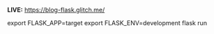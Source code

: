 <b>LIVE:</b> https://blog-flask.glitch.me/

export FLASK_APP=target
export FLASK_ENV=development
flask run
